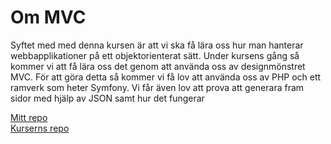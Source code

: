 Om MVC
=====================
Syftet med med denna kursen är att vi ska få lära oss hur man hanterar webbapplikationer på ett objektorienterat sätt. Under kursens gång så kommer vi att få lära oss det genom att använda oss av designmönstret MVC. För att göra detta så kommer vi få lov att använda oss av PHP och ett ramverk som heter Symfony. Vi får även lov att prova att generara fram sidor med hjälp av JSON samt hur det fungerar

<a href="https://github.com/Iwinter78/mvc">Mitt repo</a>
<br>
<a href="https://github.com/dbwebb-se/mvc">Kurserns repo</a>